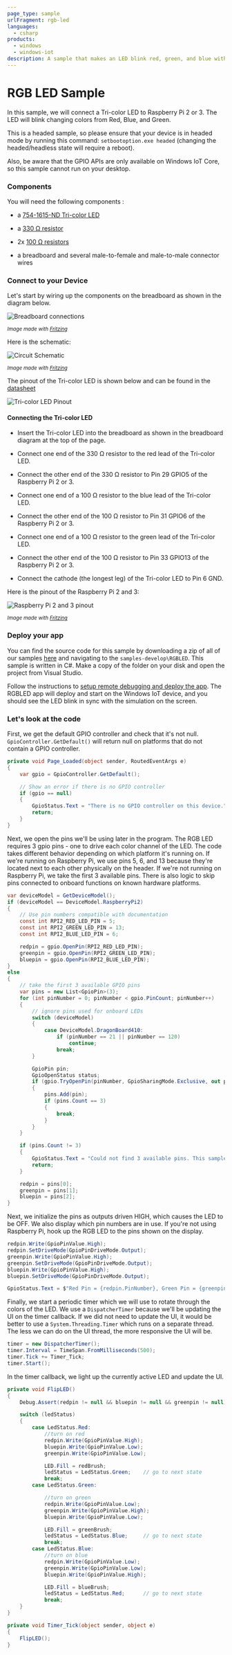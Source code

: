 ```yaml
---
page_type: sample
urlFragment: rgb-led
languages:
  - csharp
products:
  - windows
  - windows-iot
description: A sample that makes an LED blink red, green, and blue with Windows 10 IoT Core.
---
```


# RGB LED Sample

In this sample, we will connect a Tri-color LED to Raspberry Pi 2 or 3. The LED will blink changing colors from Red, Blue, and Green.

This is a headed sample, so please ensure that your device is in headed
mode by running this command: `setbootoption.exe headed` (changing the headed/headless state will require a reboot).

Also, be aware that the GPIO APIs are only available on Windows IoT Core, so this sample cannot run on your desktop.


### Components

You will need the following components :

* a [754-1615-ND Tri-color LED](http://www.digikey.com/product-detail/en/WP154A4SUREQBFZGC/754-1615-ND/3084119)

* a [330 &#x2126; resistor](http://www.digikey.com/product-detail/en/CFR-25JB-52-330R/330QBK-ND/1636)

* 2x [100 &#x2126; resistors](http://www.digikey.com/product-detail/en/CFR-25JB-52-100R/100QBK-ND/246)

* a breadboard and several male-to-female and male-to-male connector wires

### Connect to your Device

Let's start by wiring up the components on the breadboard as shown in the diagram below.

![Breadboard connections](../../Resources/images/RGBLED/RGBLED_bb.png)

<sub>*Image made with [Fritzing](http://fritzing.org/)*</sub>

Here is the schematic:

![Circuit Schematic](../../Resources/images/RGBLED/RGBLED-schematic_schem.png)

<sub>*Image made with [Fritzing](http://fritzing.org/)*</sub>

The pinout of the Tri-color LED is shown below and can be found in the [datasheet](http://www.kingbrightusa.com/images/catalog/SPEC/WP154A4SUREQBFZGC.pdf)

![Tri-color LED Pinout](../../Resources/images/RGBLED/RGBLED_Pinout.png)

#### Connecting the Tri-color LED

* Insert the Tri-color LED into the breadboard as shown in the breadboard diagram at the top of the page.

* Connect one end of the 330 &#x2126; resistor to the red lead of the Tri-color LED.

* Connect the other end of the 330 &#x2126; resistor to Pin 29 GPIO5 of the Raspberry Pi 2 or 3.

* Connect one end of a 100 &#x2126; resistor to the blue lead of the Tri-color LED.

* Connect the other end of the 100 &#x2126; resistor to Pin 31 GPIO6 of the Raspberry Pi 2 or 3.

* Connect one end of a 100 &#x2126; resistor to the green lead of the Tri-color LED.

* Connect the other end of the 100 &#x2126; resistor to Pin 33 GPIO13 of the Raspberry Pi 2 or 3.

* Connect the cathode (the longest leg) of the Tri-color LED to Pin 6 GND.

Here is the pinout of the Raspberry Pi 2 and 3:

![Raspberry Pi 2 and 3 pinout](../../Resources/images/PinMappings/RP2_Pinout.png)

<sub>*Image made with [Fritzing](http://fritzing.org/)*</sub>

### Deploy your app

You can find the source code for this sample by downloading a zip of all of our samples [here](https://github.com/Microsoft/Windows-iotcore-samples/archive/master.zip) and navigating to the `samples-develop\RGBLED`.  This sample is written in C#. Make a copy of the folder on your disk and open the project from Visual Studio.

Follow the instructions to [setup remote debugging and deploy the app](/Docs/AppDeployment.htm#csharp). The RGBLED app will deploy and start on the Windows IoT device, and you should see the LED blink in sync with the simulation on the screen.

### Let's look at the code

First, we get the default GPIO controller and check that it's not null.
`GpioController.GetDefault()` will return null on platforms that do not contain
a GPIO controller.

```csharp
private void Page_Loaded(object sender, RoutedEventArgs e)
{
    var gpio = GpioController.GetDefault();

    // Show an error if there is no GPIO controller
    if (gpio == null)
    {
        GpioStatus.Text = "There is no GPIO controller on this device.";
        return;
    }
}
```

Next, we open the pins we'll be using later in the program. The RGB LED
requires 3 gpio pins - one to drive each color channel of the LED.
The code takes different behavior depending on which platform it's running on.
If we're running on Raspberry Pi, we use pins 5, 6, and 13 because they're
located next to each other physically on the header. If we're not running on
Raspberry Pi, we take the first 3 available pins. There is also logic to skip
pins connected to onboard functions on known hardware platforms.

```csharp
var deviceModel = GetDeviceModel();
if (deviceModel == DeviceModel.RaspberryPi2)
{
    // Use pin numbers compatible with documentation
    const int RPI2_RED_LED_PIN = 5;
    const int RPI2_GREEN_LED_PIN = 13;
    const int RPI2_BLUE_LED_PIN = 6;

    redpin = gpio.OpenPin(RPI2_RED_LED_PIN);
    greenpin = gpio.OpenPin(RPI2_GREEN_LED_PIN);
    bluepin = gpio.OpenPin(RPI2_BLUE_LED_PIN);
}
else
{
    // take the first 3 available GPIO pins
    var pins = new List<GpioPin>(3);
    for (int pinNumber = 0; pinNumber < gpio.PinCount; pinNumber++)
    {
        // ignore pins used for onboard LEDs
        switch (deviceModel)
        {
            case DeviceModel.DragonBoard410:
                if (pinNumber == 21 || pinNumber == 120)
                    continue;
                break;
        }

        GpioPin pin;
        GpioOpenStatus status;
        if (gpio.TryOpenPin(pinNumber, GpioSharingMode.Exclusive, out pin, out status))
        {
            pins.Add(pin);
            if (pins.Count == 3)
            {
                break;
            }
        }
    }

    if (pins.Count != 3)
    {
        GpioStatus.Text = "Could not find 3 available pins. This sample requires 3 GPIO pins.";
        return;
    }

    redpin = pins[0];
    greenpin = pins[1];
    bluepin = pins[2];
}
```

Next, we initialize the pins as outputs driven HIGH, which causes the LED
to be OFF. We also display which pin numbers are in use. If you're
not using Raspberry Pi, hook up the RGB LED to the pins shown on the display.

```csharp
redpin.Write(GpioPinValue.High);
redpin.SetDriveMode(GpioPinDriveMode.Output);
greenpin.Write(GpioPinValue.High);
greenpin.SetDriveMode(GpioPinDriveMode.Output);
bluepin.Write(GpioPinValue.High);
bluepin.SetDriveMode(GpioPinDriveMode.Output);

GpioStatus.Text = $"Red Pin = {redpin.PinNumber}, Green Pin = {greenpin.PinNumber}, Blue Pin = {bluepin.PinNumber}";
```

Finally, we start a periodic timer which we will use to rotate through the colors
of the LED. We use a `DispatcherTimer` because we'll be updating the UI
on the timer callback. If we did not need to update the UI, it would be better
to use a `System.Threading.Timer` which runs on a separate thread. The less we
can do on the UI thread, the more responsive the UI will be.

```csharp
timer = new DispatcherTimer();
timer.Interval = TimeSpan.FromMilliseconds(500);
timer.Tick += Timer_Tick;
timer.Start();
```

In the timer callback, we light up the currently active LED and update the UI.

```csharp
private void FlipLED()
{
    Debug.Assert(redpin != null && bluepin != null && greenpin != null);

    switch (ledStatus)
    {
        case LedStatus.Red:
            //turn on red
            redpin.Write(GpioPinValue.High);
            bluepin.Write(GpioPinValue.Low);
            greenpin.Write(GpioPinValue.Low);

            LED.Fill = redBrush;
            ledStatus = LedStatus.Green;    // go to next state
            break;
        case LedStatus.Green:

            //turn on green
            redpin.Write(GpioPinValue.Low);
            greenpin.Write(GpioPinValue.High);
            bluepin.Write(GpioPinValue.Low);

            LED.Fill = greenBrush;
            ledStatus = LedStatus.Blue;     // go to next state
            break;
        case LedStatus.Blue:
            //turn on blue
            redpin.Write(GpioPinValue.Low);
            greenpin.Write(GpioPinValue.Low);
            bluepin.Write(GpioPinValue.High);

            LED.Fill = blueBrush;
            ledStatus = LedStatus.Red;      // go to next state
            break;
    }
}

private void Timer_Tick(object sender, object e)
{
    FlipLED();
}
```
